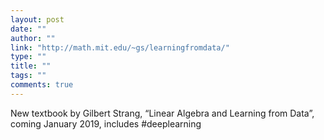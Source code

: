 ```yaml
---
layout: post
date: ""
author: ""
link: "http://math.mit.edu/~gs/learningfromdata/"
type: ""
title: ""
tags: ""
comments: true
---
```

New textbook by Gilbert Strang, “Linear Algebra and Learning from Data”, coming January 2019, includes #deeplearning ⁦